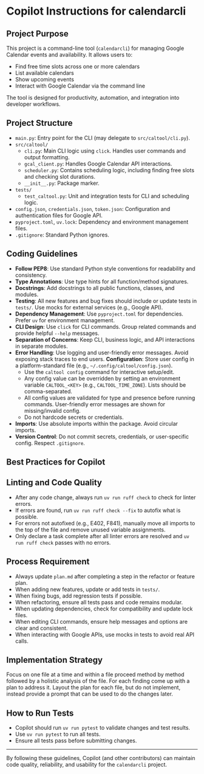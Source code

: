 # Copilot Instructions for calendarcli

## Project Purpose

This project is a command-line tool (`calendarcli`) for managing Google Calendar events and availability. It allows users to:

- Find free time slots across one or more calendars
- List available calendars
- Show upcoming events
- Interact with Google Calendar via the command line

The tool is designed for productivity, automation, and integration into developer workflows.

## Project Structure

- `main.py`: Entry point for the CLI (may delegate to `src/caltool/cli.py`).
- `src/caltool/`
  - `cli.py`: Main CLI logic using `click`. Handles user commands and output formatting.
  - `gcal_client.py`: Handles Google Calendar API interactions.
  - `scheduler.py`: Contains scheduling logic, including finding free slots and checking slot durations.
  - `__init__.py`: Package marker.
- `tests/`
  - `test_caltool.py`: Unit and integration tests for CLI and scheduling logic.
- `config.json`, `credentials.json`, `token.json`: Configuration and authentication files for Google API.
- `pyproject.toml`, `uv.lock`: Dependency and environment management files.
- `.gitignore`: Standard Python ignores.

## Coding Guidelines

- **Follow PEP8**: Use standard Python style conventions for readability and consistency.
- **Type Annotations**: Use type hints for all function/method signatures.
- **Docstrings**: Add docstrings to all public functions, classes, and modules.
- **Testing**: All new features and bug fixes should include or update tests in `tests/`. Use mocks for external services (e.g., Google API).
- **Dependency Management**: Use `pyproject.toml` for dependencies. Prefer `uv` for environment management.
- **CLI Design**: Use `click` for CLI commands. Group related commands and provide helpful `--help` messages.
- **Separation of Concerns**: Keep CLI, business logic, and API interactions in separate modules.
- **Error Handling**: Use logging and user-friendly error messages. Avoid exposing stack traces to end users.
  **Configuration**: Store user config in a platform-standard file (e.g., `~/.config/caltool/config.json`).
  - Use the `caltool config` command for interactive setup/edit.
  - Any config value can be overridden by setting an environment variable `CALTOOL_<KEY>` (e.g., `CALTOOL_TIME_ZONE`). Lists should be comma-separated.
  - All config values are validated for type and presence before running commands. User-friendly error messages are shown for missing/invalid config.
  - Do not hardcode secrets or credentials.
- **Imports**: Use absolute imports within the package. Avoid circular imports.
- **Version Control**: Do not commit secrets, credentials, or user-specific config. Respect `.gitignore`.

## Best Practices for Copilot

## Linting and Code Quality

- After any code change, always run `uv run ruff check` to check for linter errors.
- If errors are found, run `uv run ruff check --fix` to autofix what is possible.
- For errors not autofixed (e.g., E402, F841), manually move all imports to the top of the file and remove unused variable assignments.
- Only declare a task complete after all linter errors are resolved and `uv run ruff check` passes with no errors.

## Process Requirement

- Always update `plan.md` after completing a step in the refactor or feature plan.
- When adding new features, update or add tests in `tests/`.
- When fixing bugs, add regression tests if possible.
- When refactoring, ensure all tests pass and code remains modular.
- When updating dependencies, check for compatibility and update lock files.
- When editing CLI commands, ensure help messages and options are clear and consistent.
- When interacting with Google APIs, use mocks in tests to avoid real API calls.

## Implementation Strategy

Focus on one file at a time and within a file proceed method by method followed by a holistic analysis of the file.
For each finding come up with a plan to address it. Layout the plan for each file, but do not implement,
instead provide a prompt that can be used to do the changes later.

## How to Run Tests

- Copilot should run `uv run pytest` to validate changes and test results.
- Use `uv run pytest` to run all tests.
- Ensure all tests pass before submitting changes.

---

By following these guidelines, Copilot (and other contributors) can maintain code quality, reliability, and usability for the `calendarcli` project.
